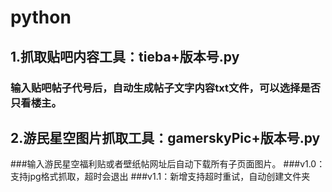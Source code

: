 # python
## 1.抓取贴吧内容工具：tieba+版本号.py
### 输入贴吧帖子代号后，自动生成帖子文字内容txt文件，可以选择是否只看楼主。
## 2.游民星空图片抓取工具：gamerskyPic+版本号.py
###输入游民星空福利贴或者壁纸帖网址后自动下载所有子页面图片。
###v1.0：支持jpg格式抓取，超时会退出
###v1.1：新增支持超时重试，自动创建文件夹
